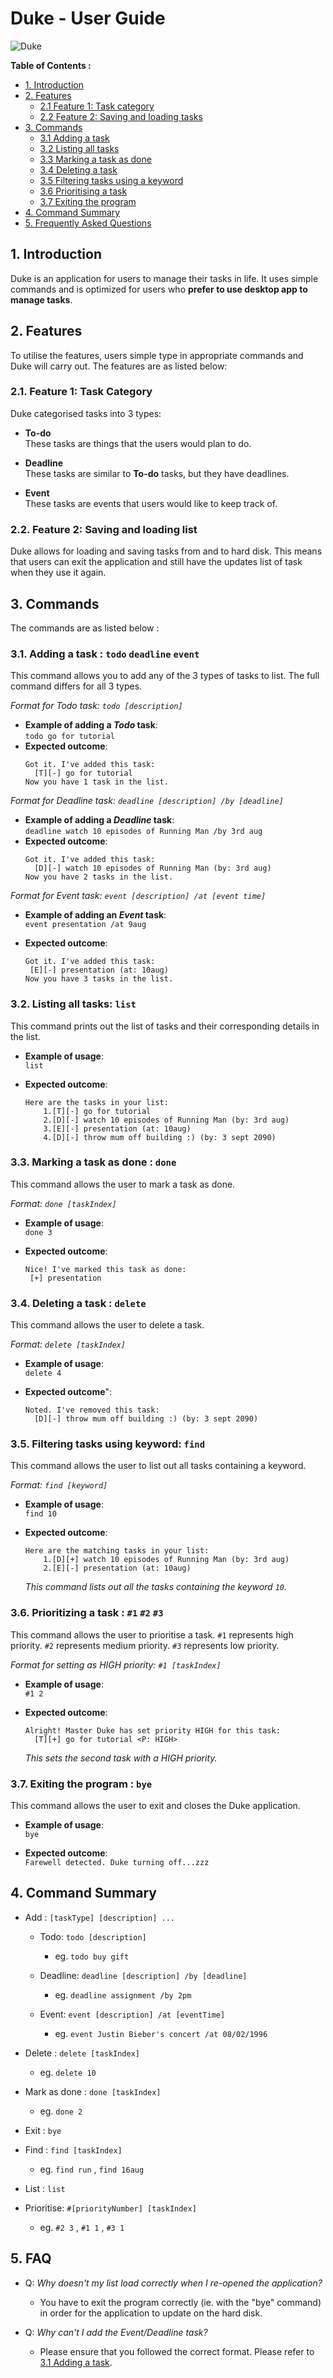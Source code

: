 # Duke - User Guide    

![Duke](https://github.com/charliechoong/duke/blob/master/tutorials/assets/daDuke.png?raw=true)   

**Table of Contents :**  
- [1. Introduction](#1-introduction)  
- [2. Features](#2-features)  
    - [2.1 Feature 1: Task category](#21-feature-1-task-category)
    - [2.2 Feature 2: Saving and loading tasks](#22-feature-2-saving-and-loading-list)
- [3. Commands](#3-commands)  
    - [3.1 Adding a task](#31-adding-a-task--add)  
    - [3.2 Listing all tasks](#32-listing-all-tasks-list)
    - [3.3 Marking a task as done](#33-marking-a-task-as-done--done-)
    - [3.4 Deleting a task](#34-deleting-a-task--delete)
    - [3.5 Filtering tasks using a keyword](#35-filtering-tasks-using-keyword-find)
    - [3.6 Prioritising a task](#36-prioritizing-a-task---1-2-3)
    - [3.7 Exiting the program](#37-exiting-the-program---bye)
- [4. Command Summary](#4-command-summary)
- [5. Frequently Asked Questions](#5-faq)

## 1. Introduction
   Duke is an application for users to manage their tasks in life. It uses simple commands and
   is optimized for users who **prefer to use desktop app to manage tasks**. 
## 2. Features 
   To utilise the features, users simple type in appropriate commands and Duke will carry out.
   The features are as listed below:
### 2.1. Feature 1: Task Category  
   Duke categorised tasks into 3 types:
   - **To-do**   
   These tasks are things that the users would plan to 
     do. 
        
   - **Deadline**   
   These tasks are similar to **To-do** tasks, but they have deadlines. 
            
   - **Event**  
   These tasks are events that users would like to keep track of.  
        
### 2.2. Feature 2: Saving and loading list  
   Duke allows for loading and saving tasks from and to 
   hard disk. This means that users can exit the application
   and still have the updates list of task when they use
   it again. 
    
## 3. Commands
   The commands are as listed below : 

### 3.1. Adding a task : `todo` `deadline` `event`
   This command allows you to add any of the 3 types of tasks to 
   list. The full command differs for all 3 types.

*Format for Todo task: `todo [description]`*
* __Example of adding a *Todo* task__:  
    `todo go for tutorial`
* __Expected outcome__:  
   ```
   Got it. I've added this task:            
     [T][-] go for tutorial
   Now you have 1 task in the list.
   ```
*Format for Deadline task: `deadline [description] /by [deadline]`*
* __Example of adding a *Deadline* task__:  
    `deadline watch 10 episodes of Running Man /by 3rd aug`
* __Expected outcome__:
    ```
    Got it. I've added this task:
      [D][-] watch 10 episodes of Running Man (by: 3rd aug)
    Now you have 2 tasks in the list.
    ```
*Format for Event task: `event [description] /at [event time]`*
* __Example of adding an *Event* task__:  
   `event presentation /at 9aug`  
   
* __Expected outcome__:  
    ```
    Got it. I've added this task:  
     [E][-] presentation (at: 10aug)
    Now you have 3 tasks in the list.
    ```
### 3.2. Listing all tasks: `list` 
This command prints out the list of tasks and their 
corresponding details in the list. 

* __Example of usage__:  
    `list`
    
* __Expected outcome__:  
    ```
    Here are the tasks in your list:
        1.[T][-] go for tutorial
        2.[D][-] watch 10 episodes of Running Man (by: 3rd aug)
        3.[E][-] presentation (at: 10aug)
        4.[D][-] throw mum off building :) (by: 3 sept 2090)
    ```
### 3.3. Marking a task as done : `done `
This command allows the user to mark a task as done.  
 
*Format: `done [taskIndex]`*
* __Example of usage__:  
    `done 3`  
    
* __Expected outcome__:  
    ```
    Nice! I've marked this task as done:     
     [+] presentation
    ```
    
### 3.4. Deleting a task : `delete`
This command allows the user to delete a task.  

*Format: `delete [taskIndex]`*
* __Example of usage__:  
    `delete 4`  
    
* __Expected outcome__":  
    ```
    Noted. I've removed this task:     
      [D][-] throw mum off building :) (by: 3 sept 2090)
    ```
### 3.5. Filtering tasks using keyword: `find`
This command allows the user to list out all tasks containing a
keyword.

*Format: `find [keyword]`*
* __Example of usage__:  
    `find 10`
    
* __Expected outcome__:  
    ```
    Here are the matching tasks in your list:
        1.[D][+] watch 10 episodes of Running Man (by: 3rd aug)
        2.[E][-] presentation (at: 10aug)
    ```
    *This command lists out all the tasks containing the keyword `10`.*
### 3.6. Prioritizing a task :  `#1` `#2` `#3`
This command allows the user to prioritise a task. `#1` represents high 
priority. `#2` represents medium priority. `#3` represents low
priority.    

*Format for setting as HIGH priority: `#1 [taskIndex]`*
* __Example of usage__:  
    `#1 2`  
    
* __Expected outcome__:  
    ```
    Alright! Master Duke has set priority HIGH for this task:
      [T][+] go for tutorial <P: HIGH>
    ```  
    *This sets the second task with a HIGH priority.*

### 3.7. Exiting the program :  `bye`  
This command allows the user to exit and closes the Duke application.
* __Example of usage__:  
    `bye`
    
* __Expected outcome__:  
    `Farewell detected. Duke turning off...zzz`

## 4. Command Summary

* Add : `[taskType] [description] ...`  
   * Todo: `todo [description]`
        * eg. `todo buy gift`
        
   * Deadline: `deadline [description] /by [deadline]`
        * eg. `deadline assignment /by 2pm`
        
   * Event: `event [description] /at [eventTime]`
        * eg. `event Justin Bieber's concert /at 08/02/1996` 
        
* Delete : `delete [taskIndex]`
    * eg. `delete 10`
    
* Mark as done : `done [taskIndex]`
    * eg. `done 2`
     
* Exit : `bye`

* Find : `find [taskIndex]`
    * eg. `find run` , `find 16aug`
* List : `list`

* Prioritise: `#[priorityNumber] [taskIndex]`
   * eg. `#2 3` , `#1 1` , `#3 1`  
   
## 5. FAQ
* Q: *Why doesn't my list load correctly when I re-opened the application?*  
    * You have to exit the program correctly (ie. with the "bye" command) in order for the application to update
      on the hard disk.  
      
* Q: *Why can't I add the Event/Deadline task?*
    * Please ensure that you followed the correct format. Please refer to [3.1 Adding a task](31-adding-a-task--add).